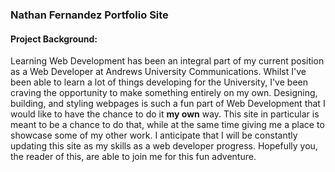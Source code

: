 ### Nathan Fernandez Portfolio Site
#### Project Background:
Learning Web Development has been an integral part of my current position as a Web Developer at Andrews University Communications. Whilst I've been able to learn a lot of things developing for the University, I've been craving the opportunity to make something entirely on my own. Designing, building, and styling webpages is such a fun part of Web Development that I would like to have the chance to do it **my own** way. This site in particular is meant to be a chance to do that, while at the same time giving me a place to showcase some of my other work. I anticipate that I will be constantly updating this site as my skills as a web developer progress. Hopefully you, the reader of this, are able to join me for this fun adventure.